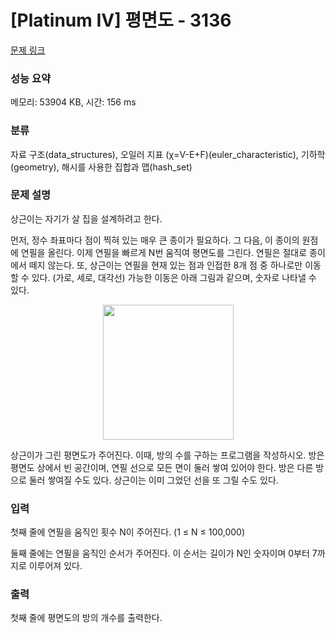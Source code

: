# [Platinum IV] 평면도 - 3136 

[문제 링크](https://www.acmicpc.net/problem/3136) 

### 성능 요약

메모리: 53904 KB, 시간: 156 ms

### 분류

자료 구조(data_structures), 오일러 지표 (χ=V-E+F)(euler_characteristic), 기하학(geometry), 해시를 사용한 집합과 맵(hash_set)

### 문제 설명

<p>상근이는 자기가 살 집을 설계하려고 한다.</p>

<p>먼저, 정수 좌표마다 점이 찍혀 있는 매우 큰 종이가 필요하다. 그 다음, 이 종이의 원점에 연필을 올린다. 이제 연필을 빠르게 N번 움직여 평면도를 그린다. 연필은 절대로 종이에서 떼지 않는다. 또, 상근이는 연필을 현재 있는 점과 인접한 8개 점 중 하나로만 이동할 수 있다. (가로, 세로, 대각선) 가능한 이동은 아래 그림과 같으며, 숫자로 나타낼 수 있다.</p>

<p style="text-align: center;"><img alt="" src="https://upload.acmicpc.net/0890f805-9491-4781-964f-8e013864bae7/-/preview/" style="width: 209px; height: 216px;"></p>

<p>상근이가 그린 평면도가 주어진다. 이때, 방의 수를 구하는 프로그램을 작성하시오. 방은 평면도 상에서 빈 공간이며, 연필 선으로 모든 면이 둘러 쌓여 있어야 한다. 방은 다른 방으로 둘러 쌓여질 수도 있다. 상근이는 이미 그었던 선을 또 그릴 수도 있다.</p>

### 입력 

 <p>첫째 줄에 연필을 움직인 횟수 N이 주어진다. (1 ≤ N ≤ 100,000)</p>

<p>둘째 줄에는 연필을 움직인 순서가 주어진다. 이 순서는 길이가 N인 숫자이며 0부터 7까지로 이루어져 있다. </p>

### 출력 

 <p>첫째 줄에 평면도의 방의 개수를 출력한다. </p>

